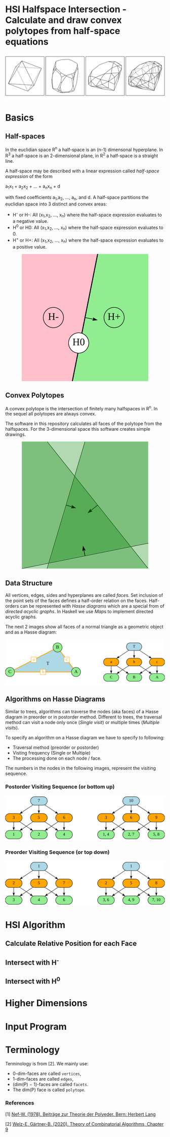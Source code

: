 # HSI Halfspace Intersection - Calculate and draw convex polytopes from half-space equations

<img src="./images/hsiexamples.svg"/>

# Basics

## Half-spaces

In the euclidian space R<sup>n</sup> a half-space is an (n-1) dimensonal hyperplane.
In R<sup>3</sup> a half-space is an 2-dimensional plane, in R<sup>2</sup> a half-space is
a straight line.

A half-space may be described with a linear expression called *half-space expression* of the form

a<sub>1</sub>x<sub>1</sub> + a<sub>2</sub>x<sub>2</sub> + ... + a<sub>n</sub>x<sub>n</sub> + d

with fixed coefficients a<sub>1</sub>,a<sub>2</sub>, ..., a<sub>n</sub>, and d.  A half-space
partitions the euclidian space into 3 distinct and convex areas:

* H<sup>-</sup> or H-: All (x<sub>1</sub>,x<sub>2</sub>, ..., x<sub>n</sub>) where the half-space expression evaluates to a negative value.
* H<sup>0</sup> or H0: All (x<sub>1</sub>,x<sub>2</sub>, ..., x<sub>n</sub>) where the half-space expression evaluates to 0.
* H<sup>+</sup> or H+: All (x<sub>1</sub>,x<sub>2</sub>, ..., x<sub>n</sub>) where the half-space expression evaluates to a positive value.

<center><img src="./images/Halfspace.svg"/></center>

## Convex Polytopes

A convex polytope is the intersection of finitely many halfspaces in R<sup>n</sup>.
In the sequel all polytopes are always convex.

The software in this repository calculates all faces of the polytope from the halfspaces.
For the 3-dimensional space this software creates simple drawings.

<center><img src="./images/Intersect.svg"/></center>

## Data Structure

All vertices, edges, sides and  hyperplanes are called *face*s. Set inclusion of the point sets of the faces defines a
half-order relation on the faces. Half-orders can be represented with *Hasse diagrams* which are
a special from of *directed acyclic graphs*. In Haskell we use *Map*s to implement directed acyclic graphs.

The next 2 images show all faces of a normal triangle as a geometric object and as a Hasse diagram:

<center><img src="./images/Hasse.svg"/></center>

## Algorithms on Hasse Diagrams

Similar to trees, algorithms can traverse the nodes (aka faces) of a Hasse diagram in preorder or
in postorder method. Different to trees, the traversal method can visit a node only once (*Single visit*) or multiple times (*Multiple visits*).

To specify an algorithm on a Hasse diagram we have to specify to following:

* Traversal method (preorder or postorder)
* Visting frequency (Single or Multiple)
* The processing done on each node / face.

The numbers in the nodes in the following images, represent the visiting sequence.

### Postorder Visiting Sequence (or bottom up)

<center><img src="./images/Postorder.svg"/></center>

### Preorder Visiting Sequence (or top down)

<center><img src="./images/Preorder.svg"/></center>

# HSI Algorithm

## Calculate Relative Position for each Face

## Intersect with H<sup>-</sup>

## Intersect with H<sup>0</sup>

# Higher Dimensions

# Input Program

# Terminology

Terminology is from [2]. We mainly use:

* 0-dim-faces are called `vertices`,
* 1-dim-faces are called `edges`,
* (dim(P) − 1)-faces are called `facets`.
* The dim(P) face is called `polytope`.


### References

[1] [Nef-W. (1978). Beiträge zur Theorie der Polyeder. Bern: Herbert Lang](https://books.google.ch/books/about/Beitr%C3%A4ge_zur_Theorie_der_Polyeder.html?id=3Lm0AAAAIAAJ&redir_esc=y)

[2] [Welz-E, Gärtner-B. (2020). Theory of Combinatorial Algorithms, Chapter 9 ](https://ti.inf.ethz.ch/ew/courses/Geo20/lecture/gca20-9.pdf)